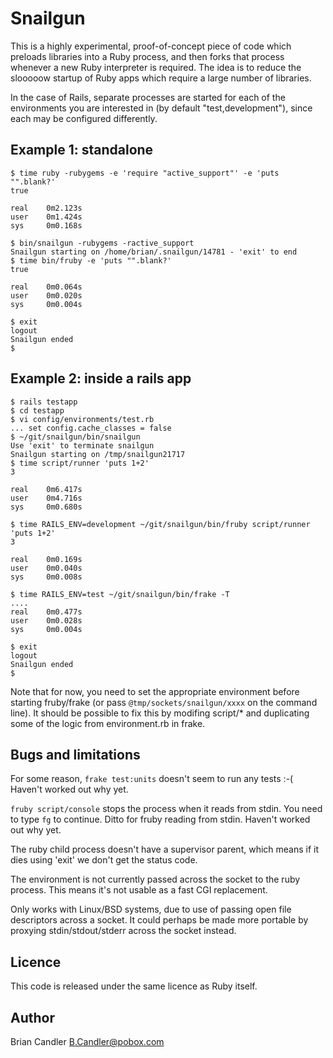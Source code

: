 Snailgun
========

This is a highly experimental, proof-of-concept piece of code which preloads
libraries into a Ruby process, and then forks that process whenever a new
Ruby interpreter is required. The idea is to reduce the slooooow startup of
Ruby apps which require a large number of libraries.

In the case of Rails, separate processes are started for each of the
environments you are interested in (by default "test,development"), since
each may be configured differently.

Example 1: standalone
---------------------

    $ time ruby -rubygems -e 'require "active_support"' -e 'puts "".blank?'
    true

    real	0m2.123s
    user	0m1.424s
    sys 	0m0.168s

    $ bin/snailgun -rubygems -ractive_support
    Snailgun starting on /home/brian/.snailgun/14781 - 'exit' to end
    $ time bin/fruby -e 'puts "".blank?'
    true

    real	0m0.064s
    user	0m0.020s
    sys 	0m0.004s

    $ exit
    logout
    Snailgun ended
    $ 

Example 2: inside a rails app
-----------------------------

    $ rails testapp
    $ cd testapp
    $ vi config/environments/test.rb
    ... set config.cache_classes = false
    $ ~/git/snailgun/bin/snailgun
    Use 'exit' to terminate snailgun
    Snailgun starting on /tmp/snailgun21717
    $ time script/runner 'puts 1+2'
    3

    real	0m6.417s
    user	0m4.716s
    sys 	0m0.680s

    $ time RAILS_ENV=development ~/git/snailgun/bin/fruby script/runner 'puts 1+2'
    3

    real	0m0.169s
    user	0m0.040s
    sys 	0m0.008s

    $ time RAILS_ENV=test ~/git/snailgun/bin/frake -T
    ....
    real	0m0.477s
    user	0m0.028s
    sys 	0m0.004s

    $ exit
    logout
    Snailgun ended
    $ 

Note that for now, you need to set the appropriate environment before
starting fruby/frake (or pass `@tmp/sockets/snailgun/xxxx` on the command
line). It should be possible to fix this by modifing script/* and
duplicating some of the logic from environment.rb in frake.

Bugs and limitations
--------------------
For some reason, `frake test:units` doesn't seem to run any tests :-(
Haven't worked out why yet.

`fruby script/console` stops the process when it reads from stdin. You need
to type `fg` to continue. Ditto for fruby reading from stdin. Haven't worked
out why yet.

The ruby child process doesn't have a supervisor parent, which means if
it dies using 'exit' we don't get the status code.

The environment is not currently passed across the socket to the ruby
process. This means it's not usable as a fast CGI replacement.

Only works with Linux/BSD systems, due to use of passing open file
descriptors across a socket. It could perhaps be made more portable by
proxying stdin/stdout/stderr across the socket instead.

Licence
-------
This code is released under the same licence as Ruby itself.

Author
------
Brian Candler <B.Candler@pobox.com>
